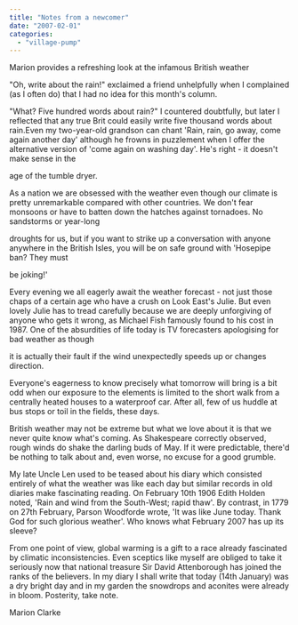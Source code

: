 ```yaml
---
title: "Notes from a newcomer"
date: "2007-02-01"
categories: 
  - "village-pump"
---
```


Marion provides a refreshing look at the infamous British weather

"Oh, write about the rain!" exclaimed a friend unhelpfully when I complained (as I often do) that I had no idea for this month's column.

"What? Five hundred words about rain?" I countered doubtfully, but later I reflected that any true Brit could easily write five thousand words about rain.Even my two-year-old grandson can chant 'Rain, rain, go away, come again another day' although he frowns in puzzlement when I offer the alternative version of 'come again on washing day'. He's right - it doesn't make sense in the

age of the tumble dryer.

As a nation we are obsessed with the weather even though our climate is pretty unremarkable compared with other countries. We don't fear monsoons or have to batten down the hatches against tornadoes. No sandstorms or year-long

droughts for us, but if you want to strike up a conversation with anyone anywhere in the British Isles, you will be on safe ground with 'Hosepipe ban? They must

be joking!'

Every evening we all eagerly await the weather forecast - not just those chaps of a certain age who have a crush on Look East's Julie. But even lovely Julie has to tread carefully because we are deeply unforgiving of anyone who gets it wrong, as Michael Fish famously found to his cost in 1987. One of the absurdities of life today is TV forecasters apologising for bad weather as though

it is actually their fault if the wind unexpectedly speeds up or changes direction.

Everyone's eagerness to know precisely what tomorrow will bring is a bit odd when our exposure to the elements is limited to the short walk from a centrally heated houses to a waterproof car. After all, few of us huddle at bus stops or toil in the fields, these days.

British weather may not be extreme but what we love about it is that we never quite know what's coming. As Shakespeare correctly observed, rough winds do shake the darling buds of May. If it were predictable, there'd be nothing to talk about and, even worse, no excuse for a good grumble.

My late Uncle Len used to be teased about his diary which consisted entirely of what the weather was like each day but similar records in old diaries make fascinating reading. On February 10th 1906 Edith Holden noted, 'Rain and wind from the South-West; rapid thaw'. By contrast, in 1779 on 27th February, Parson Woodforde wrote, 'It was like June today. Thank God for such glorious weather'. Who knows what February 2007 has up its sleeve?

From one point of view, global warming is a gift to a race already fascinated by climatic inconsistencies. Even sceptics like myself are obliged to take it seriously now that national treasure Sir David Attenborough has joined the ranks of the believers. In my diary I shall write that today (14th January) was a dry bright day and in my garden the snowdrops and aconites were already in bloom. Posterity, take note.

Marion Clarke
